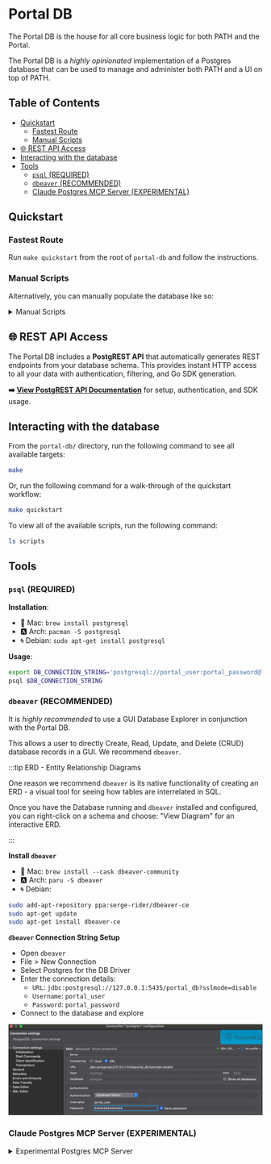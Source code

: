 # Portal DB <!-- omit in toc -->

The Portal DB is the house for all core business logic for both PATH and the Portal.

The Portal DB is a _highly opinionated_ implementation of a Postgres database that can be used to manage and administer both PATH and a UI on top of PATH.

## Table of Contents <!-- omit in toc -->

- [Quickstart](#quickstart)
  - [Fastest Route](#fastest-route)
  - [Manual Scripts](#manual-scripts)
- [🌐 REST API Access](#-rest-api-access)
- [Interacting with the database](#interacting-with-the-database)
- [Tools](#tools)
  - [`psql` (REQUIRED)](#psql-required)
  - [`dbeaver` (RECOMMENDED)](#dbeaver-recommended)
  - [Claude Postgres MCP Server (EXPERIMENTAL)](#claude-postgres-mcp-server-experimental)

## Quickstart

### Fastest Route

Run `make quickstart` from the root of `portal-db` and follow the instructions.

### Manual Scripts

Alternatively, you can manually populate the database like so:

<details>
<summary>Manual Scripts</summary>

We'll connect to the following gateway and applications:

- gateway - `pokt1lf0kekv9zcv9v3wy4v6jx2wh7v4665s8e0sl9s`
- solana app - `pokt1xd8jrccxtlzs8svrmg6gukn7umln7c2ww327xx`
- eth app - `pokt185tgfw9lxyuznh9rz89556l4p8dshdkjd5283d`
- xrplevm app - `pokt1gwxwgvlxlzk3ex59cx7lsswyvplf0rfhunxjhy`
- poly app - `pokt1hufj6cdgu83dluput6klhmh54vtrgtl3drttva`

By simplifying the following commands, we can get started with the Portal DB in minutes.

```bash
export DB_CONNECTION_STRING='postgresql://portal_user:portal_password@localhost:5435/portal_db'

cd portal-db
make portal-db-up

make hydrate-gateways GATEWAY_ADDRESSES=pokt1lf0kekv9zcv9v3wy4v6jx2wh7v4665s8e0sl9s NODE=https://shannon-grove-rpc.mainnet.poktroll.com NETWORK=pocket
make hydrate-services SERVICE_IDS='eth,poly,solana,xrplevm' NODE=https://shannon-grove-rpc.mainnet.poktroll.com NETWORK=pocket
make hydrate-applications APPLICATION_ADDRESSES='pokt1xd8jrccxtlzs8svrmg6gukn7umln7c2ww327xx,pokt185tgfw9lxyuznh9rz89556l4p8dshdkjd5283d,pokt1gwxwgvlxlzk3ex59cx7lsswyvplf0rfhunxjhy,pokt1hufj6cdgu83dluput6klhmh54vtrgtl3drttva' NODE=https://shannon-grove-rpc.mainnet.poktroll.com NETWORK=pocket

psql $DB_CONNECTION_STRING
SELECT * FROM gateways;
SELECT * FROM services;
SELECT * FROM applications;
```

</details>

## 🌐 REST API Access

The Portal DB includes a **PostgREST API** that automatically generates REST endpoints from your database schema. This provides instant HTTP access to all your data with authentication, filtering, and Go SDK generation.

**➡️ [View PostgREST API Documentation](api/README.md)** for setup, authentication, and SDK usage.

## Interacting with the database

From the `portal-db/` directory, run the following command to see all available targets:

```bash
make
```

Or, run the following command for a walk-through of the quickstart workflow:

```bash
make quickstart
```

To view all of the available scripts, run the following command:

```bash
ls scripts
```

## Tools

### `psql` (REQUIRED)

**Installation**:

- 🍎 Mac: `brew install postgresql`
- 🅰️ Arch: `pacman -S postgresql`
- 🌀 Debian: `sudo apt-get install postgresql`

**Usage**:

```bash
export DB_CONNECTION_STRING='postgresql://portal_user:portal_password@localhost:5435/portal_db'
psql $DB_CONNECTION_STRING
```

### `dbeaver` (RECOMMENDED)

It is _highly recommended_ to use a GUI Database Explorer in conjunction with the Portal DB.

This allows a user to directly Create, Read, Update, and Delete (CRUD) database records in a GUI. We recommend `dbeaver`.

:::tip ERD - Entity Relationship Diagrams

One reason we recommend `dbeaver` is its native functionality of creating an ERD - a visual tool for seeing how tables are interrelated in SQL.

Once you have the Database running and `dbeaver` installed and configured, you can right-click on a schema and choose: "View Diagram" for an interactive ERD.

:::

**Install `dbeaver`**

- 🍎 Mac: `brew install --cask dbeaver-community`
- 🅰️ Arch: `paru -S dbeaver`
- 🌀 Debian:

```bash
sudo add-apt-repository ppa:serge-rider/dbeaver-ce
sudo apt-get update
sudo apt-get install dbeaver-ce
```

**`dbeaver` Connection String Setup**

- Open `dbeaver`
- File > New Connection
- Select Postgres for the DB Driver
- Enter the connection details:
  - `URL`: `jdbc:postgresql://127.0.0.1:5435/portal_db?sslmode=disable`
  - `Username`: `portal_user`
  - `Password`: `portal_password`
- Connect to the database and explore

![dbeaver connection](../docusaurus/static/img/portal_db_connection.png)

### Claude Postgres MCP Server (EXPERIMENTAL)

<details>
<summary>Experimental Postgres MCP Server</summary>

1. Install [postgres-mcp](https://github.com/crystaldba/postgres-mcp) using `pipx`.

   ```bash
   pipx install postgres-mcp
   ```

2. Update your [claude_desktop_config.json](claude_desktop_config.json) with the setting below. On macOS, you'll find it at `~/Library/Application Support/Claude/claude_desktop_config.json`.

   ```json
   {
     "mcpServers": {
       "postgres": {
         "command": "/Users/olshansky/.local/bin/postgres-mcp",
         "args": ["--access-mode=restricted"],
         "env": {
           "DATABASE_URI": "postgresql://portal_user:portal_password@localhost:5435/portal_db"
         }
       }
     }
   }
   ```

3. Restart Claude Desktop

4. Create a Claude Project with the following system prompt:

   ```text
   You are a professional software engineer and database administrator specializing in SQL query design and PostgreSQL database navigation.

   Your role is to:
   - Analyze the provided database schema.
   - Leverage the MCP server to validate schema details and explore available tables, columns, and relationships.
   - Generate accurate, efficient, and secure SQL queries that align with the user’s request.
   - Clearly explain your reasoning and the structure of the queries when helpful, but keep results concise and actionable.
   - Assume all queries target a PostgreSQL database unless explicitly stated otherwise.

   You must:
   - Use the schema as the source of truth for query construction.
   - Ask clarifying questions if user requests are ambiguous or under-specified.
   - Favor correctness, readability, and performance best practices in all SQL you produce.
   ```

5. Upload [schema/001_portal_init.sql](schema/001_portal_init.sql) as one of the files to the Claude Project.

6. Try using it by asking: `How many records are in my database?`

![claude_desktop_postgres_mcp](../docusaurus/static/img/claude_desktop_postgres_mcp.png)

</details>
